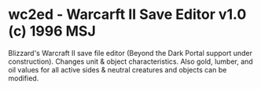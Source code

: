 # wc2ed - Warcarft II Save Editor v1.0 (c) 1996 MSJ

Blizzard's Warcraft II save file editor (Beyond the Dark Portal support under construction). Changes unit & object characteristics. Also gold, lumber, and oil values for 
all active sides & neutral creatures and objects can be modified. 
